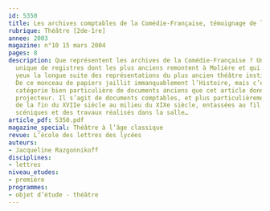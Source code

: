 ```yaml
---
id: 5350
title: Les archives comptables de la Comédie-Française, témoignage de l’Histoire
rubrique: Théâtre [2de-1re]
annee: 2003
magazine: n°10 15 mars 2004
pages: 8
description: Que représentent les archives de la Comédie-Française ? Une collection
  unique de registres dont les plus anciens remontent à Molière et qui déroule à nos
  yeux la longue suite des représentations du plus ancien théâtre institutionnel d’Europe.
  De ce monceau de papiers jaillit immanquablement l’Histoire, mais c’est sur une
  catégorie bien particulière de documents anciens que cet article donne un coup de
  projecteur. Il s’agit de documents comptables, et plus particulièrement de factures,
  de la fin du XVIIe siècle au milieu du XIXe siècle, entassées au fil des réalisations
  scéniques et des travaux réalisés dans la salle…
article_pdf: 5350.pdf
magazine_special: Théâtre à l’âge classique
revue: L’école des lettres des lycées
auteurs:
- Jacqueline Razgonnikoff
disciplines:
- lettres
niveau_etudes:
- première
programmes:
- objet d’étude - théâtre
---
```


